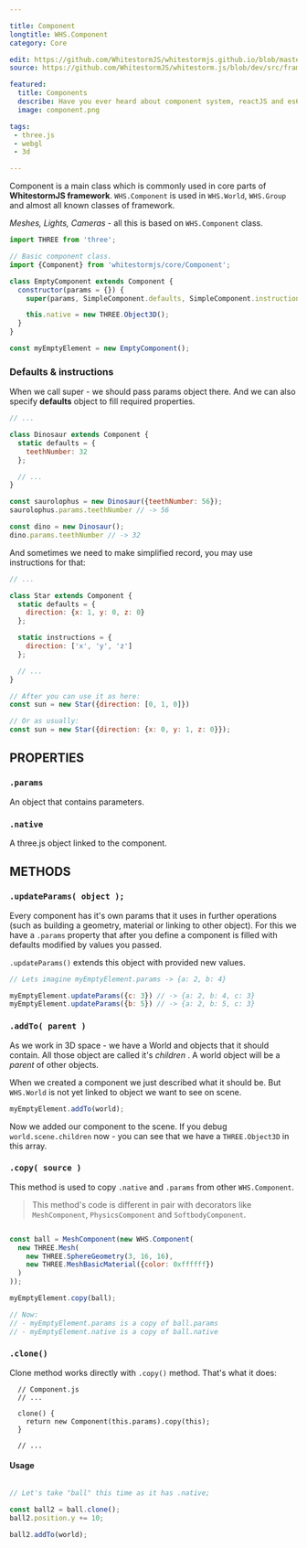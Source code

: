 ```yaml
---

title: Component
longtitle: WHS.Component
category: Core

edit: https://github.com/WhitestormJS/whitestormjs.github.io/blob/master/src/pages/docs/core/component.md
source: https://github.com/WhitestormJS/whitestorm.js/blob/dev/src/framework/core/Component.js

featured:
  title: Components
  describe: Have you ever heard about component system, reactJS and es6 modules? Now it's time to deep in modular apps with cool interaction.
  image: component.png

tags:
 - three.js
 - webgl
 - 3d

---
```


Component is a main class which is commonly used in core parts of **WhitestormJS framework**. `WHS.Component` is used in `WHS.World`, `WHS.Group` and almost all known classes of framework. 

_Meshes, Lights, Cameras_ - all this is based on `WHS.Component` class.

```javascript
import THREE from 'three';

// Basic component class.
import {Component} from 'whitestormjs/core/Component';

class EmptyComponent extends Component {
  constructor(params = {}) {
    super(params, SimpleComponent.defaults, SimpleComponent.instructions);

    this.native = new THREE.Object3D();
  }
}

const myEmptyElement = new EmptyComponent();

```

### Defaults & instructions

When we call super - we should pass params object there. And we can also specify **defaults** object to fill required properties.

```javascript
// ...

class Dinosaur extends Component {
  static defaults = {
    teethNumber: 32
  };

  // ...
}

const saurolophus = new Dinosaur({teethNumber: 56});
saurolophus.params.teethNumber // -> 56

const dino = new Dinosaur();
dino.params.teethNumber // -> 32
```

And sometimes we need to make simplified record, you may use instructions for that:

```javascript
// ...

class Star extends Component {
  static defaults = {
    direction: {x: 1, y: 0, z: 0}
  };

  static instructions = {
    direction: ['x', 'y', 'z']
  };

  // ...
}

// After you can use it as here:
const sun = new Star({direction: [0, 1, 0]})

// Or as usually:
const sun = new Star({direction: {x: 0, y: 1, z: 0}});
```



## PROPERTIES

### `.params`

An object that contains parameters.

### `.native`

A three.js object linked to the component.

## METHODS

### `.updateParams( object );`

Every component has it's own params that it uses in further operations (such as building a geometry, material or linking to other object). For this we have a `.params` property that after you define a component is filled with defaults modified by values you passed.

`.updateParams()` extends this object with provided new values.

```javascript
// Lets imagine myEmptyElement.params -> {a: 2, b: 4}

myEmptyElement.updateParams({c: 3}) // -> {a: 2, b: 4, c: 3}
myEmptyElement.updateParams({b: 5}) // -> {a: 2, b: 5, c: 3}
```

### `.addTo( parent )`

As we work in 3D space - we have a World and objects that it should contain. All those object are called it's _children_ . A world object will be a _parent_ of other objects.

When we created a component we just described what it should be. But `WHS.World` is not yet linked to object we want to see on scene.

```javascript
myEmptyElement.addTo(world);
```

Now we added our component to the scene. If you debug `world.scene.children` now - you can see that we have a `THREE.Object3D` in this array. 

### `.copy( source )`

This method is used to copy `.native` and `.params` from other `WHS.Component`.

> This method's code is different in pair with decorators like `MeshComponent`, `PhysicsComponent` and `SoftbodyComponent`. 

```javascript

const ball = MeshComponent(new WHS.Component(
  new THREE.Mesh(
    new THREE.SphereGeometry(3, 16, 16),
    new THREE.MeshBasicMaterial({color: 0xffffff})
  )
));

myEmptyElement.copy(ball);

// Now:
// - myEmptyElement.params is a copy of ball.params
// - myEmptyElement.native is a copy of ball.native

```

### `.clone()`

Clone method works directly with `.copy()` method. That's what it does:

```
  // Component.js
  // ... 

  clone() {
    return new Component(this.params).copy(this);
  }

  // ...
```

#### Usage

```javascript

// Let's take "ball" this time as it has .native;

const ball2 = ball.clone();
ball2.position.y += 10;

ball2.addTo(world);

```
